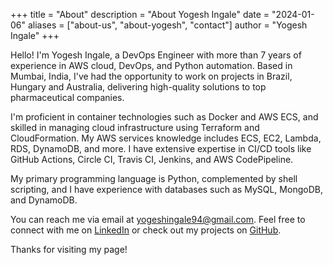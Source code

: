 +++
title = "About"
description = "About Yogesh Ingale"
date = "2024-01-06"
aliases = ["about-us", "about-yogesh", "contact"]
author = "Yogesh Ingale"
+++

Hello! I'm Yogesh Ingale, a DevOps Engineer with more than 7 years of experience in AWS cloud, DevOps, and Python automation. Based in Mumbai, India, I've had the opportunity to work on projects in Brazil, Hungary and Australia, delivering high-quality solutions to top pharmaceutical companies.

I'm proficient in container technologies such as Docker and AWS ECS, and skilled in managing cloud infrastructure using Terraform and CloudFormation. My AWS services knowledge includes ECS, EC2, Lambda, RDS, DynamoDB, and more. I have extensive expertise in CI/CD tools like GitHub Actions, Circle CI, Travis CI, Jenkins, and AWS CodePipeline.

My primary programming language is Python, complemented by shell scripting, and I have experience with databases such as MySQL, MongoDB, and DynamoDB.

You can reach me via email at [yogeshingale94@gmail.com](mailto:yogeshingale94@gmail.com). Feel free to connect with me on [LinkedIn](https://www.linkedin.com/in/yogesh-ingale-b09899148/) or check out my projects on [GitHub](https://github.com/yogingale).

Thanks for visiting my page!
